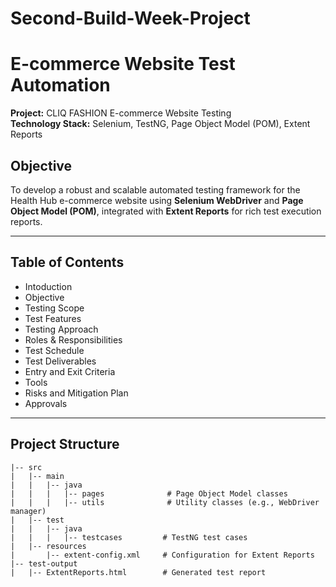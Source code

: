 # Second-Build-Week-Project
# E-commerce Website Test Automation  
**Project:** CLIQ FASHION E-commerce Website Testing  
**Technology Stack:** Selenium, TestNG, Page Object Model (POM), Extent Reports  

## Objective

To develop a robust and scalable automated testing framework for the Health Hub e-commerce website using **Selenium WebDriver** and **Page Object Model (POM)**, integrated with **Extent Reports** for rich test execution reports.

---

## Table of Contents

- Intoduction
- Objective
- Testing Scope
- Test Features
- Testing Approach
- Roles & Responsibilities
- Test Schedule
- Test Deliverables
- Entry and Exit Criteria
- Tools
- Risks and Mitigation Plan
- Approvals

---

## Project Structure

```plaintext
|-- src
|   |-- main
|   |   |-- java
|   |   |   |-- pages              # Page Object Model classes
|   |   |   |-- utils              # Utility classes (e.g., WebDriver manager)
|   |-- test
|   |   |-- java
|   |   |   |-- testcases         # TestNG test cases
|   |-- resources
|       |-- extent-config.xml     # Configuration for Extent Reports
|-- test-output
|   |-- ExtentReports.html        # Generated test report
